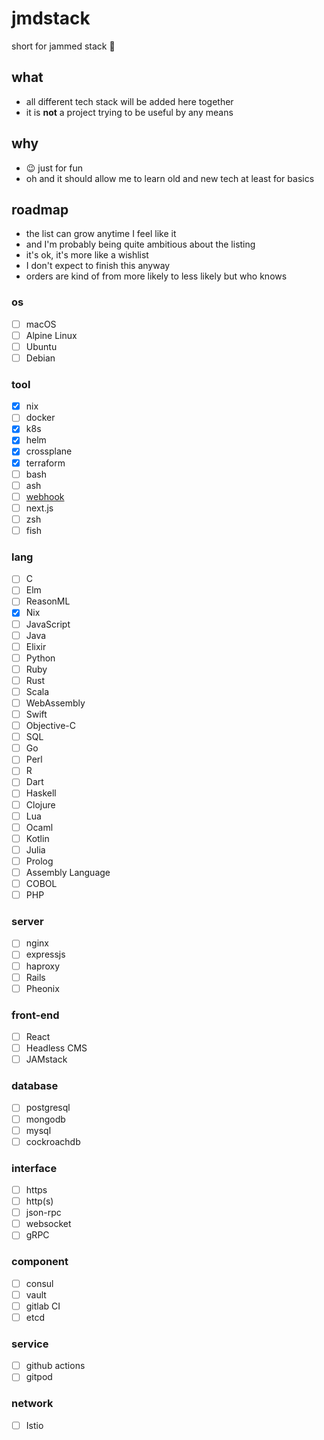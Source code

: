# jmdstack

short for jammed stack 🤪

## what
- all different tech stack will be added here together
- it is **not** a project trying to be useful by any means

## why
- 😉 just for fun
- oh and it should allow me to learn old and new tech at least for basics

## roadmap
- the list can grow anytime I feel like it
- and I'm probably being quite ambitious about the listing
- it's ok, it's more like a wishlist
- I don't expect to finish this anyway
- orders are kind of from more likely to less likely but who knows

### os
- [ ] macOS
- [ ] Alpine Linux
- [ ] Ubuntu
- [ ] Debian

### tool
- [x] nix
- [ ] docker
- [x] k8s
- [x] helm
- [x] crossplane
- [x] terraform
- [ ] bash
- [ ] ash
- [ ] [webhook](https://github.com/adnanh/webhook)
- [ ] next.js
- [ ] zsh
- [ ] fish

### lang
- [ ] C
- [ ] Elm
- [ ] ReasonML
- [x] Nix
- [ ] JavaScript
- [ ] Java
- [ ] Elixir
- [ ] Python
- [ ] Ruby
- [ ] Rust
- [ ] Scala
- [ ] WebAssembly
- [ ] Swift
- [ ] Objective-C
- [ ] SQL
- [ ] Go
- [ ] Perl
- [ ] R
- [ ] Dart
- [ ] Haskell
- [ ] Clojure
- [ ] Lua
- [ ] Ocaml
- [ ] Kotlin
- [ ] Julia
- [ ] Prolog
- [ ] Assembly Language
- [ ] COBOL
- [ ] PHP

### server
- [ ] nginx
- [ ] expressjs
- [ ] haproxy
- [ ] Rails
- [ ] Pheonix

### front-end
- [ ] React
- [ ] Headless CMS
- [ ] JAMstack

### database
- [ ] postgresql
- [ ] mongodb
- [ ] mysql
- [ ] cockroachdb

### interface
- [ ] https
- [ ] http(s)
- [ ] json-rpc
- [ ] websocket
- [ ] gRPC

### component
- [ ] consul
- [ ] vault
- [ ] gitlab CI
- [ ] etcd

### service
- [ ] github actions
- [ ] gitpod

### network
- [ ] Istio
